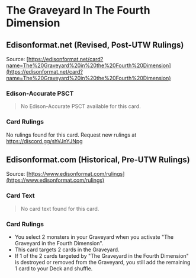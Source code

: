 # The Graveyard In The Fourth Dimension

## Edisonformat.net (Revised, Post-UTW Rulings)

Source: [https://edisonformat.net/card?name=The%20Graveyard%20in%20the%20Fourth%20Dimension](https://edisonformat.net/card?name=The%20Graveyard%20in%20the%20Fourth%20Dimension)

### Edison-Accurate PSCT

> No Edison-Accurate PSCT available for this card.

### Card Rulings

No rulings found for this card. Request new rulings at https://discord.gg/shVJnYJNpg


## Edisonformat.com (Historical, Pre-UTW Rulings)

Source: [https://www.edisonformat.com/rulings](https://www.edisonformat.com/rulings)

### Card Text

> No card text found for this card.

### Card Rulings

*   You select 2 monsters in your Graveyard when you activate "The Graveyard in the Fourth Dimension".
*   This card targets 2 cards in the Graveyard.
*   If 1 of the 2 cards targeted by "The Graveyard in the Fourth Dimension" is destroyed or removed from the Graveyard, you still add the remaining 1 card to your Deck and shuffle.


